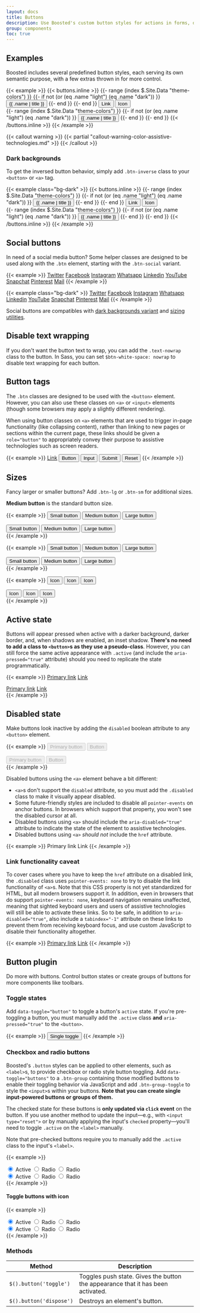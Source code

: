 ```yaml
---
layout: docs
title: Buttons
description: Use Boosted's custom button styles for actions in forms, dialogs, and more with support for multiple sizes, states, and more.
group: components
toc: true
---
```


## Examples

Boosted includes several predefined button styles, each serving its own semantic purpose, with a few extras thrown in for more control.

{{< example >}}
{{< buttons.inline >}}
{{- range (index $.Site.Data "theme-colors") }}
{{- if not (or (eq .name "light") (eq .name "dark")) }}
<button type="button" class="btn btn-{{ .name }}">{{ .name | title }}</button>
{{- end }}
{{- end }}
<button type="button" class="btn btn-link">Link</button>
<button type="button" class="btn btn-secondary btn-icon">
    <span class="sr-only">Icon</span>
    <span class="icon icon-settings" aria-hidden="true"></span>
</button>
<br>
{{- range (index $.Site.Data "theme-colors") }}
{{- if not (or (eq .name "light") (eq .name "dark")) }}
<button type="button" class="btn btn-{{ .name }}">
  <span class="icon icon-settings" aria-hidden="true"></span>
  {{ .name | title }}
</button>
{{- end }}
{{- end }}
{{< /buttons.inline >}}
{{< /example >}}

{{< callout warning >}}
{{< partial "callout-warning-color-assistive-technologies.md" >}}
{{< /callout >}}

<!-- Boosted mod -->
### Dark backgrounds

To get the inversed button behavior, simply add `.btn-inverse` class to your `<button>` or `<a>` tag.

{{< example class="bg-dark" >}}
{{< buttons.inline >}}
{{- range (index $.Site.Data "theme-colors") }}
{{- if not (or (eq .name "light") (eq .name "dark")) }}
<button type="button" class="btn btn-inverse btn-{{ .name }}">{{ .name | title }}</button>
{{- end }}
{{- end }}
<button type="button" class="btn btn-inverse btn-link">Link</button>
<button type="button" class="btn btn-inverse btn-secondary btn-icon">
    <span class="sr-only">Icon</span>
    <span class="icon icon-settings" aria-hidden="true"></span>
</button>
<br>
{{- range (index $.Site.Data "theme-colors") }}
{{- if not (or (eq .name "light") (eq .name "dark")) }}
<button type="button" class="btn btn-inverse btn-{{ .name }}">
  <span class="icon icon-settings" aria-hidden="true"></span>
  {{ .name | title }}
</button>
{{- end }}
{{- end }}
{{< /buttons.inline >}}
{{< /example >}}

## Social buttons

In need of a social media button? Some helper classes are designed to be used along with the `.btn` element, starting with the `.btn-social` variant.

{{< example >}}
<a class="btn btn-social btn-twitter" href="#"><span class="sr-only">Twitter</span></a>
<a class="btn btn-social btn-facebook" href="#"><span class="sr-only">Facebook</span></a>
<a class="btn btn-social btn-instagram" href="#"><span class="sr-only">Instagram</span></a>
<a class="btn btn-social btn-whatsapp" href="#"><span class="sr-only">Whatsapp</span></a>
<a class="btn btn-social btn-linkedin" href="#"><span class="sr-only">Linkedin</span></a>
<a class="btn btn-social btn-youtube" href="#"><span class="sr-only">YouTube</span></a>
<a class="btn btn-social btn-snapchat" href="#"><span class="sr-only">Snapchat</span></a>
<a class="btn btn-social btn-pinterest" href="#"><span class="sr-only">Pinterest</span></a>
<a class="btn btn-social btn-mail" href="#"><span class="sr-only">Mail</span></a>
{{< /example >}}

{{< example class="bg-dark" >}}
<a class="btn btn-inverse btn-social btn-twitter" href="#"><span class="sr-only">Twitter</span></a>
<a class="btn btn-inverse btn-social btn-facebook" href="#"><span class="sr-only">Facebook</span></a>
<a class="btn btn-inverse btn-social btn-instagram" href="#"><span class="sr-only">Instagram</span></a>
<a class="btn btn-inverse btn-social btn-whatsapp" href="#"><span class="sr-only">Whatsapp</span></a>
<a class="btn btn-inverse btn-social btn-linkedin" href="#"><span class="sr-only">Linkedin</span></a>
<a class="btn btn-inverse btn-social btn-youtube" href="#"><span class="sr-only">YouTube</span></a>
<a class="btn btn-inverse btn-social btn-snapchat" href="#"><span class="sr-only">Snapchat</span></a>
<a class="btn btn-inverse btn-social btn-pinterest" href="#"><span class="sr-only">Pinterest</span></a>
<a class="btn btn-inverse btn-social btn-mail" href="#"><span class="sr-only">Mail</span></a>
{{< /example >}}

Social buttons are compatibles with [dark backgrounds variant](#dark-backgrounds) and [sizing utilities](#sizes).

## Disable text wrapping

If you don't want the button text to wrap, you can add the `.text-nowrap` class to the button. In Sass, you can set `$btn-white-space: nowrap` to disable text wrapping for each button.

## Button tags

The `.btn` classes are designed to be used with the `<button>` element. However, you can also use these classes on `<a>` or `<input>` elements (though some browsers may apply a slightly different rendering).

When using button classes on `<a>` elements that are used to trigger in-page functionality (like collapsing content), rather than linking to new pages or sections within the current page, these links should be given a `role="button"` to appropriately convey their purpose to assistive technologies such as screen readers.

{{< example >}}
<a class="btn btn-primary" href="#" role="button">Link</a>
<button class="btn btn-primary" type="submit">Button</button>
<input class="btn btn-primary" type="button" value="Input">
<input class="btn btn-primary" type="submit" value="Submit">
<input class="btn btn-primary" type="reset" value="Reset">
{{< /example >}}

<!-- Boosted mod: no btn-outline-* -->

## Sizes

Fancy larger or smaller buttons? Add `.btn-lg` or `.btn-sm` for additional sizes.

<!-- Boosted mod: include medium size, to please Orange brand -->
**Medium button** is the standard button size.

{{< example >}}
<button type="button" class="btn btn-primary btn-sm">Small button</button>
<button type="button" class="btn btn-primary">Medium button</button>
<button type="button" class="btn btn-primary btn-lg">Large button</button>
<div class="bg-dark p-3 mt-3">
  <button type="button" class="btn btn-primary btn-inverse btn-sm">Small button</button>
  <button type="button" class="btn btn-primary btn-inverse">Medium button</button>
  <button type="button" class="btn btn-primary btn-inverse btn-lg">Large button</button>
</div>
{{< /example >}}

{{< example >}}
<button type="button" class="btn btn-secondary btn-sm">Small button</button>
<button type="button" class="btn btn-secondary">Medium button</button>
<button type="button" class="btn btn-secondary btn-lg">Large button</button>
<div class="bg-dark p-3 mt-3">
  <button type="button" class="btn btn-secondary btn-inverse btn-sm">Small button</button>
  <button type="button" class="btn btn-secondary btn-inverse">Medium button</button>
  <button type="button" class="btn btn-secondary btn-inverse btn-lg">Large button</button>
</div>
{{< /example >}}

{{< example >}}
<button type="button" class="btn btn-secondary btn-icon btn-sm">
  <span class="sr-only">Icon</span>
  <span class="icon icon-settings" aria-hidden="true"></span>
</button>
<button type="button" class="btn btn-secondary btn-icon">
  <span class="sr-only">Icon</span>
  <span class="icon icon-settings" aria-hidden="true"></span>
</button>
<button type="button" class="btn btn-secondary btn-icon btn-lg">
  <span class="sr-only">Icon</span>
  <span class="icon icon-settings" aria-hidden="true"></span>
</button>
<div class="bg-dark p-3 mt-3">
  <button type="button" class="btn btn-secondary btn-icon btn-inverse btn-sm">
    <span class="sr-only">Icon</span>
    <span class="icon icon-settings" aria-hidden="true"></span>
  </button>
  <button type="button" class="btn btn-secondary btn-icon btn-inverse">
    <span class="sr-only">Icon</span>
    <span class="icon icon-settings" aria-hidden="true"></span>
  </button>
  <button type="button" class="btn btn-secondary btn-icon btn-inverse btn-lg">
    <span class="sr-only">Icon</span>
    <span class="icon icon-settings" aria-hidden="true"></span>
  </button>
</div>
{{< /example >}}

<!-- Boosted mod: no btn-block -->

## Active state

Buttons will appear pressed when active with a darker background, darker border, and, when shadows are enabled, an inset shadow. **There's no need to add a class to `<button>`s as they use a pseudo-class**. However, you can still force the same active appearance with `.active` (and include the <code>aria-pressed="true"</code> attribute) should you need to replicate the state programmatically.

{{< example >}}
<a href="#" class="btn btn-primary btn-lg active" role="button" aria-pressed="true">Primary link</a>
<a href="#" class="btn btn-secondary btn-lg active" role="button" aria-pressed="true">Link</a>
<div class="bg-dark p-3 mt-3">
  <a href="#" class="btn btn-primary btn-inverse btn-lg active" role="button" aria-pressed="true">Primary link</a>
  <a href="#" class="btn btn-secondary btn-inverse btn-lg active" role="button" aria-pressed="true">Link</a>
</div>
{{< /example >}}

## Disabled state

Make buttons look inactive by adding the `disabled` boolean attribute to any `<button>` element.

{{< example >}}
<button type="button" class="btn btn-lg btn-primary" disabled>Primary button</button>
<button type="button" class="btn btn-secondary btn-lg" disabled>Button</button>
<div class="bg-dark p-3 mt-3">
    <button type="button" class="btn btn-primary btn-inverse btn-lg" disabled>Primary button</button>
    <button type="button" class="btn btn-secondary btn-inverse btn-lg" disabled>Button</button>
</div>
{{< /example >}}

Disabled buttons using the `<a>` element behave a bit different:

- `<a>`s don't support the `disabled` attribute, so you must add the `.disabled` class to make it visually appear disabled.
- Some future-friendly styles are included to disable all `pointer-events` on anchor buttons. In browsers which support that property, you won't see the disabled cursor at all.
- Disabled buttons using `<a>` should include the `aria-disabled="true"` attribute to indicate the state of the element to assistive technologies.
- Disabled buttons using `<a>` *should not* include the `href` attribute.

{{< example >}}
<a class="btn btn-primary btn-lg disabled" role="button" aria-disabled="true">Primary link</a>
<a class="btn btn-secondary btn-lg disabled" role="button" aria-disabled="true">Link</a>
{{< /example >}}

### Link functionality caveat

To cover cases where you have to keep the `href` attribute on a disabled link, the `.disabled` class uses `pointer-events: none` to try to disable the link functionality of `<a>`s. Note that this CSS property is not yet standardized for HTML, but all modern browsers support it. In addition, even in browsers that do support `pointer-events: none`, keyboard navigation remains unaffected, meaning that sighted keyboard users and users of assistive technologies will still be able to activate these links. So to be safe, in addition to `aria-disabled="true"`, also include a `tabindex="-1"` attribute on these links to prevent them from receiving keyboard focus, and use custom JavaScript to disable their functionality altogether.

{{< example >}}
<a href="#" class="btn btn-primary btn-lg disabled" tabindex="-1" role="button" aria-disabled="true">Primary link</a>
<a href="#" class="btn btn-secondary btn-lg disabled" tabindex="-1" role="button" aria-disabled="true">Link</a>
{{< /example >}}

## Button plugin

Do more with buttons. Control button states or create groups of buttons for more components like toolbars.

### Toggle states

Add `data-toggle="button"` to toggle a button's `active` state. If you're pre-toggling a button, you must manually add the `.active` class **and** `aria-pressed="true"` to the `<button>`.

{{< example >}}
<button type="button" class="btn btn-primary" data-toggle="button" aria-pressed="false">
  Single toggle
</button>
{{< /example >}}

### Checkbox and radio buttons

Boosted's `.button` styles can be applied to other elements, such as `<label>`s, to provide checkbox or radio style button toggling. Add `data-toggle="buttons"` to a `.btn-group` containing those modified buttons to enable their toggling behavior via JavaScript and add `.btn-group-toggle` to style the `<input>`s within your buttons. **Note that you can create single input-powered buttons or groups of them.**

The checked state for these buttons is **only updated via `click` event** on the button. If you use another method to update the input—e.g., with `<input type="reset">` or by manually applying the input's `checked` property—you'll need to toggle `.active` on the `<label>` manually.

Note that pre-checked buttons require you to manually add the `.active` class to the input's `<label>`.

<!-- Boosted mod: do not show checkbox toggle example -->

{{< example >}}
<div class="btn-group btn-group-toggle" data-toggle="buttons">
  <label class="btn btn-secondary active">
    <input type="radio" name="options" id="option1" autocomplete="off" checked> Active
  </label>
  <label class="btn btn-secondary">
    <input type="radio" name="options" id="option2" autocomplete="off"> Radio
  </label>
  <label class="btn btn-secondary">
    <input type="radio" name="options" id="option3" autocomplete="off"> Radio
  </label>
</div>
<div class="bg-dark p-3">
    <div class="btn-group btn-group-toggle" data-toggle="buttons">
      <label class="btn btn-secondary btn-inverse active">
        <input type="radio" name="options-dark" id="option4" autocomplete="off" checked> Active
      </label>
      <label class="btn btn-secondary btn-inverse">
        <input type="radio" name="options-dark" id="option5" autocomplete="off"> Radio
      </label>
      <label class="btn btn-secondary btn-inverse">
        <input type="radio" name="options-dark" id="option6" autocomplete="off"> Radio
      </label>
    </div>
</div>
{{< /example >}}

<!-- Boosted mod: icons-only example -->

#### Toggle buttons with icon

{{< example >}}
<div class="btn-group btn-group-toggle" data-toggle="buttons">
  <label class="btn btn-secondary btn-icon active">
    <input type="radio" name="options-icons" id="option7" autocomplete="off" checked>
    <span class="sr-only">Active</span>
    <span class="icon icon-calendar-day" aria-hidden="true"></span>
  </label>
  <label class="btn btn-secondary btn-icon">
    <input type="radio" name="options-icons" id="option8" autocomplete="off">
    <span class="sr-only">Radio</span>
    <span class="icon icon-calendar-week" aria-hidden="true"></span>
  </label>
  <label class="btn btn-secondary btn-icon">
    <input type="radio" name="options-icons" id="option9" autocomplete="off">
    <span class="sr-only">Radio</span>
    <span class="icon icon-calendar-month" aria-hidden="true"></span>
  </label>
</div>
<div class="bg-dark p-3">
    <div class="btn-group btn-group-toggle" data-toggle="buttons">
      <label class="btn btn-secondary btn-inverse btn-icon active">
        <input type="radio" name="options-dark-icons" id="option10" autocomplete="off" checked>
        <span class="sr-only">Active</span>
        <span class="icon icon-calendar-day" aria-hidden="true"></span>
      </label>
      <label class="btn btn-secondary btn-inverse btn-icon">
        <input type="radio" name="options-dark-icons" id="option11" autocomplete="off">
        <span class="sr-only">Radio</span>
        <span class="icon icon-calendar-week" aria-hidden="true"></span>
      </label>
      <label class="btn btn-secondary btn-inverse btn-icon">
        <input type="radio" name="options-dark-icons" id="option12" autocomplete="off">
        <span class="sr-only">Radio</span>
        <span class="icon icon-calendar-month" aria-hidden="true"></span>
      </label>
    </div>
</div>
{{< /example >}}

<!-- End mod -->

### Methods

| Method | Description |
| --- | --- |
| `$().button('toggle')` | Toggles push state. Gives the button the appearance that it has been activated. |
| `$().button('dispose')` | Destroys an element's button. |
